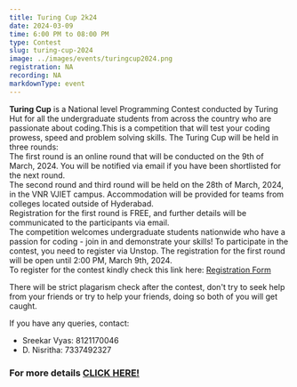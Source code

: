 ```yaml
---
title: Turing Cup 2k24
date: 2024-03-09
time: 6:00 PM to 08:00 PM
type: Contest
slug: turing-cup-2024
image: ../images/events/turingcup2024.png
registration: NA
recording: NA
markdownType: event
---
```


<!-- registration link expired  https://unstop.com/o/CrlhSpi?lb=btnY88sc -->

**Turing Cup** is a National level Programming Contest conducted by Turing Hut for all the undergraduate students from across the country who are passionate about coding.This is a competition that will test your coding prowess, speed and problem solving skills.
The Turing Cup will be held in three rounds:<br/>
The first round is an online round that will be conducted on the 9th of March, 2024. You will be notified via email if you have been shortlisted for the next round.<br/>
The second round and third round will be held on the 28th of March, 2024, in the VNR VJIET campus. Accommodation will be provided for teams from colleges located outside of Hyderabad. <br/>
Registration for the first round is FREE, and further details will be communicated to the participants via email.<br/>
The competition welcomes undergraduate students nationwide who have a passion for coding - join in and demonstrate your skills! To participate in the contest, you need to register via Unstop. The registration for the first round will be open until 2:00 PM, March 9th, 2024.<br/>
To register for the contest kindly check this link here: [Registration Form](https://unstop.com/o/CrlhSpi?lb=btnY88sc)

There will be strict plagarism check after the contest, don't try to seek help from your friends or try to help your friends, doing so both of you will get caught.

If you have any queries, contact:

- Sreekar Vyas: 8121170046
- D. Nisritha: 7337492327

### For more details [CLICK HERE!](https://drive.google.com/file/d/1SrWLA-6psSmkW8QLzJukpljjif39AqGi/view)
